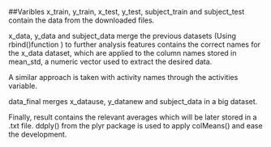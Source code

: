 
##Varibles
x_train, y_train, x_test, y_test, subject_train and subject_test contain the data from the downloaded files.

x_data, y_data and subject_data merge the previous datasets  (Using rbind()function ) to further analysis features contains
the correct names for the x_data dataset, which are applied to the column names stored in mean_std, a numeric 
vector used to extract the desired data.

A similar approach is taken with activity names through the activities variable.

data_final merges x_datause, y_datanew and subject_data in a big dataset.

Finally, result contains the relevant averages which will be later stored in a .txt file. ddply() from the plyr package is 
used to apply colMeans() and ease the development.
